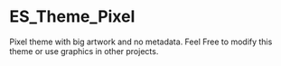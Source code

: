 # ES_Theme_Pixel
Pixel theme with big artwork and no metadata.
Feel Free to modify this theme or use graphics in other projects.
